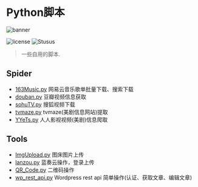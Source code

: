 # Python脚本

![banner](https://www.python.org/static/community_logos/python-logo-master-v3-TM-flattened.png)

![license](https://img.shields.io/github/license/Virace/Python.svg?color=blueviolet&style=popout-square)
![Stusus](https://img.shields.io/badge/status-%E6%8C%81%E7%BB%AD%E6%9B%B4%E6%96%B0-blue.svg?style=popout-square)

> 一些自用的脚本.

## Spider

- [163Music.py](https://github.com/Virace/Python/tree/master/Spider/163Music.py) 网易云音乐歌单批量下载、搜索下载
- [douban.py](https://github.com/Virace/Python/tree/master/Spider/douban.py) 豆瓣视频信息获取
- [sohuTV.py](https://github.com/Virace/Python/tree/master/Spider/sohuTV.py) 搜狐视频下载
- [tvmaze.py](https://github.com/Virace/Python/tree/master/Spider/tvmaze.py) tvmaze(美剧信息网站)提取
- [YYeTs.py](https://github.com/Virace/Python/tree/master/Spider/YYeTs.py) 人人影视视频(美剧)信息爬取

## Tools

- [ImgUpload.py](https://github.com/Virace/Python/tree/master/Tools/ImgUpload.py) 图床图片上传 
- [lanzou.py](https://github.com/Virace/Python/tree/master/Tools/lanzou.py) 蓝奏云操作，登录上传
- [QR_Code.py](https://github.com/Virace/Python/tree/master/Tools/QR_Code.py) 二维码操作
- [wp_rest_api.py](https://github.com/Virace/Python/tree/master/Tools/wp_rest_api.py) Wordpress rest api 简单操作(认证、获取文章、编辑文章)